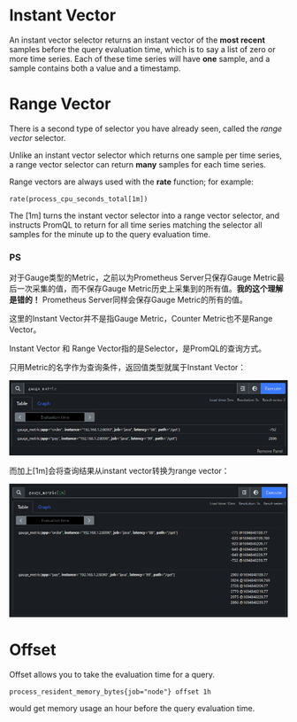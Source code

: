 # Instant Vector

An instant vector selector returns an instant vector of the **most recent** samples before the query evaluation time, which is to say a list of zero or more time series. Each of these time series will have **one** sample, and a sample contains both a value and a timestamp.

# Range Vector

There is a second type of selector you have already seen, called the *range vector* selector. 

Unlike an instant vector selector which returns one sample per time series, a range vector selector can return **many** samples for each time series.

Range vectors are always used with the **rate** function; for example:

```
rate(process_cpu_seconds_total[1m])
```

The [1m] turns the instant vector selector into a range vector selector, and instructs PromQL to return for all time series matching the selector all samples for the minute up to the query evaluation time.

### PS

对于Gauge类型的Metric，之前以为Prometheus Server只保存Gauge Metric最后一次采集的值，而不保存Gauge Metric历史上采集到的所有值。**我的这个理解是错的！** Prometheus Server同样会保存Gauge Metric的所有的值。

这里的Instant Vector并不是指Gauge Metric，Counter Metric也不是Range Vector。

Instant Vector 和 Range Vector指的是Selector，是PromQL的查询方式。

只用Metric的名字作为查询条件，返回值类型就属于Instant Vector：

![image-20230916130639954](.\image\image-20230916130639954.png)

而加上[1m]会将查询结果从instant vector转换为range vector：

![image-20230916130824531](.\image\image-20230916130824531.png)

# Offset

Offset allows you to take the evaluation time for a query.

```
process_resident_memory_bytes{job="node"} offset 1h
```

would get memory usage an hour before the query evaluation time.

